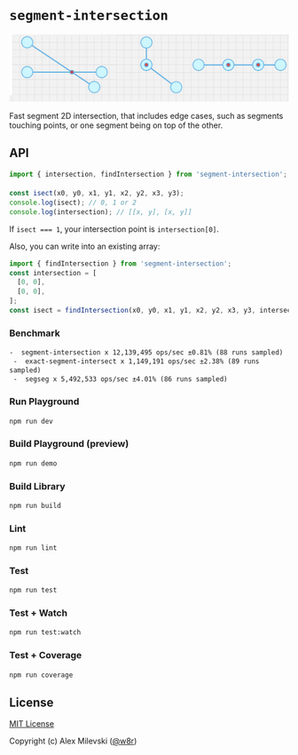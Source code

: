 # `segment-intersection`

![Screenshot](playground/screenshot.png)

Fast segment 2D intersection, that includes edge cases, such as segments touching points, or one segment being on top of the other.

## API

```ts
import { intersection, findIntersection } from 'segment-intersection';

const isect(x0, y0, x1, y1, x2, y2, x3, y3);
console.log(isect); // 0, 1 or 2
console.log(intersection); // [[x, y], [x, y]]
```

If `isect === 1`, your intersection point is `intersection[0]`.

Also, you can write into an existing array:

```ts
import { findIntersection } from 'segment-intersection';
const intersection = [
  [0, 0],
  [0, 0],
];
const isect = findIntersection(x0, y0, x1, y1, x2, y2, x3, y3, intersection);
```

### Benchmark

```
-  segment-intersection x 12,139,495 ops/sec ±0.81% (88 runs sampled)
 -  exact-segment-intersect x 1,149,191 ops/sec ±2.38% (89 runs sampled)
 -  segseg x 5,492,533 ops/sec ±4.01% (86 runs sampled)
```

### Run Playground

```bash
npm run dev
```

### Build Playground (preview)

```bash
npm run demo
```

### Build Library

```bash
npm run build
```

### Lint

```bash
npm run lint
```

### Test

```bash
npm run test
```

### Test + Watch

```bash
npm run test:watch
```

### Test + Coverage

```bash
npm run coverage
```

## License

[MIT License](./LICENSE)

Copyright (c) Alex Milevski ([@w8r](https://github.com/w8r))
